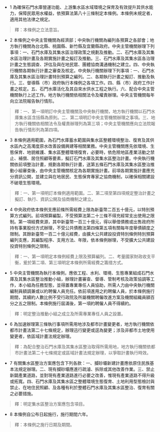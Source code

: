 * 1 為確保石門水庫營運功能、上游集水區水域環境之保育及有效提升其供水能力，保障民眾用水權益，依預算法第八十三條制定本條例。本條例未規定者，適用其他法律之規定。

> 釋：本條例之立法意旨。

* 2 本條例之中央主管機關為經濟部；中央執行機關為編列各預算之各部會；地方執行機關為台北縣、桃園縣、新竹縣及宜蘭縣政府。中央主管機關辦理下列事項：一、石門水庫及其集水區治理政策之規劃及推動。二、石門水庫及其集水區治理計畫及各期實施計畫之擬訂及推動。三、石門水庫及其集水區各治理計畫之生態調查、評估及與在地民眾、團體協商溝通機制之建立。四、中央執行機關各期執行計畫之審查及核定。中央執行機關辦理下列事項：一、石門水庫及其集水區治理計畫特別預算之編列。二、各期執行計畫之擬訂、推動及執行。三、督導縣（市）政府執行本條例之各項工作。四、縣（市）政府工作計畫之核定。五、石門水庫活化及其自來水供水工程之執行。六、配合中央主管機關執行上述工作。地方執行機關依相關法令及權責辦理。中央主管機關每年向立法院報告執行情形。

> 釋：一、第一項明訂中央主管機關及中央執行機關，地方執行機關以石門水庫集水區含括縣為原則。二、第二項明訂中央主管機關辦理之事項。三、地方執行機關依相關法令及權責辦理列為第三項；中央主管機關應向立法院報告執行情形列為第四項。

* 3 本條例適用範圍，為石門水庫蓄水範圍與集水區整體環境整治、復育及其供水區內之高濁度原水改善設備興建等相關業務。中央主管機關應先依環境、生態保育、地貌維護、集水區整體環境復育，必要時，依危險地區產業活動之禁止、補償、居住照顧等要素，擬訂石門水庫及其集水區整治計畫。中央執行機關依前項整治計畫，規劃各期執行計畫，送第五條石門水庫及其集水區整治推動小組審查後，由中央主管機關核定為各期實施計畫。前項各期實施計畫應充分資訊公開，並建立與在地居民、生態保育專家之協商機制，以確保相關建設不破壞生態環境。

> 釋：一、第一項明訂本條例適用範圍。二、第二項至第四項規定整治計畫之擬訂、執行、資訊公開及協商機制之建立。

* 4 中央政府依本條例支應前條所需經費上限為新臺幣二百五十億元，以特別預算方式編列。前項預算編製，不受預算法第二十三條不得充經常支出使用之限制。第一項經費來源，其中新臺幣一百三十億元，得以舉借債務或出售政府所持有事業股份方式辦理，不受公共債務法第四條第五項有關每年度舉債額度之限制。其餘新臺幣一百二十億元經費，由擴大公共建設投資特別條例特別預算編列支應，其編製程序、支用方法、年限，依本條例辦理，不受擴大公共建設投資特別條例之限制。

> 釋：一、第一項明定本條例經費上限及預算編列。二、考量國家財政收支平衡，爰於第二項、第三項明定本條例所需經費之籌措方式。

* 5 中央主管機關為執行本條例，應依工程、水利、環境、生態專業組成石門水庫及其集水區整治推動小組，辦理計畫審查、督導、管制考核及政策協調等工作，本小組為任務型態，並得置專業專任人員協助，所需人力由中央執行機關編制員額調兼或以約聘僱人員充任。依前項進用之約聘僱人員，於本條例施行期間，其續約人數比例不受行政院及所屬機關聘僱改進方案及機關組織員額百分之五之限制。本條例施行屆滿後，第一項約聘僱人員不得續約。

> 釋：明定整治推動小組之成立及所需專業專任人員之設置。

* 6 為加速辦理第三條執行事項所需用地涉及都市計畫變更者，地方執行機關依都市計畫法第二十七條規定，辦理迅行變更或逕為變更；涉及非都市土地使用變更者，依區域計畫法規定辦理。

> 釋：為配合整治石門水庫及其集水區整治取得所需用地，地方執行機關依都市計畫法第二十七條規定或區域計畫法規定辦理，以爭取計畫執行時效。

* 7 有關集水區整治方案應包含下列各款：一、攔砂壩新建計畫應依原住民族基本法規定辦理。二、現有攔砂壩應進行疏濬、拆除或其他改善作業。三、禁止新闢產業道路，並對現有產業道路進行必要之改善，惟現有產業道路不得升級或拓寬。四、石門水庫及其集水區之整體環境生態復育、土地利用型態檢討與禁止、在地住民照顧、及各種有利於整體石門水庫及其集水區整治、復育有關之必要措施。

> 釋：明定集水區整治方案應包含項目。

* 8 本條例自公布日起施行，施行期間六年。

> 釋：本條例之施行日期及期間。

